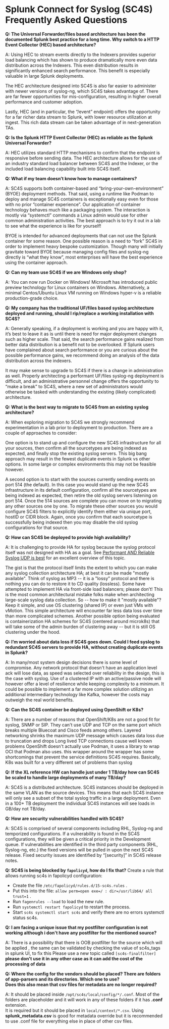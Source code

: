 # Splunk Connect for Syslog (SC4S) Frequently Asked Questions

**Q: The Universal Forwarder/files based architecture has been the documented Splunk best practice for a long time.  Why switch to a HTTP Event Collector (HEC) based architecture?**

A: Using HEC to stream events directly to the Indexers provides superior load balancing which has shown to produce dramatically more even data distribution across the Indexers. This even distribution results in significantly enhanced search performance. This benefit is especially valuable in large Splunk deployments.

The HEC architecture designed into SC4S is also far easier to administer with newer versions of syslog-ng, which SC4S takes advantage of.  There are far fewer opportunities for mis-configuration, resulting in higher overall performance and customer adoption.

Lastly, HEC (and in particular, the “/event” endpoint) offers the opportunity for a far richer data stream to Splunk, with lower resource utilization at ingest.  This rich data stream can be taken advantage of in next-generation TAs. 

**Q: Is the Splunk HTTP Event Collector (HEC) as reliable as the Splunk Universal Forwarder?**

A: HEC utilizes standard HTTP mechanisms to confirm that the endpoint is responsive before sending data. The HEC architecture allows for the use of an industry standard load balancer between SC4S and the Indexer, or the included load balancing capability built into SC4S itself.

**Q: What if my team doesn’t know how to manage containers?**

A: SC4S supports both container-based and “bring-your-own-environment” (BYOE) deployment methods. That said, using a runtime like Podman to deploy and manage SC4S containers is exceptionally easy even for those with no prior “container experience”. Our application of container technology behaves much like a packaging system. The interaction is mostly via “systemctl” commands a Linux admin would use for other common administration activities. The best approach is to try it out in a lab to see what the experience is like for yourself!

BYOE is intended for advanced deployments that can not use the Splunk container for some reason. One possible reason is a need to “fork” SC4S in order to implement heavy bespoke customization. Though many will initially gravitate toward BYOE because managing config files and syslog-ng directly is “what they know”, most enterprises will have the best experience using the container approach.

**Q: Can my team use SC4S if we are Windows only shop?**

A: You can now run Docker on Windows! Microsoft has introduced public preview technology for Linux containers on Windows. Alternatively, a minimal Centos/Ubuntu Linux VM running on Windows hyper-v is a reliable production-grade choice. 

**Q: My company has the traditional UF/files based syslog architecture deployed and running, should I rip/replace a working installation with SC4S?**

A: Generally speaking, if a deployment is working and you are happy with it, it’s best to leave it as is until there is need for major deployment changes such as higher scale. That said, the search performance gains realized from better data distribution is a benefit not to be overlooked. If Splunk users have complained about search performance or you are curious about the possible performance gains, we recommend doing an analysis of the data distribution across the indexers.

It may make sense to upgrade to SC4S if there is a change in administration as well.  Properly architecting a performant UF/files syslog-ng deployment is difficult, and an administrative personnel change offers the opportunity to “make a break”  to SC4S, where a new set of administrators would otherwise be tasked with understanding the existing (likely complicated) architecture.

**Q: What is the best way to migrate to SC4S from an existing syslog architecture?**

A: When exploring migration to SC4S we strongly recommend experimentation in a lab prior to deployment to production. There are a couple of approaches to consider: 

One option is to stand up and configure the new SC4S infrastructure for all your sources, then confirm all the sourcetypes are being indexed as expected, and finally stop the existing syslog servers. This big bang approach may result in the fewest duplicate events in Splunk vs other options. In some large or complex environments this may not be feasible however. 

A second option is to start with the sources currently sending events on port 514 (the default). In this case you would stand up the new SC4S infrastructure in its default configuration, confirm all the sourcetypes are being indexed as expected, then retire the old syslog servers listening on port 514. Once the 514 sources are complete you can move on to migrating any other sources one by one. To migrate these other sources you would configure SC4S filters to explicitly identify them either via unique port, hostID or CIDR block. Again, once you confirm that each sourcetype is successfully being indexed then you may disable the old syslog configurations for that source. 

**Q: How can SC4S be deployed to provide high availability?**

A: It is challenging to provide HA for syslog because the syslog protocol itself was not designed with HA as a goal. See [Performant AND Reliable Syslog UDP is best](https://www.rfaircloth.com/2020/05/21/performant-and-reliable-syslog-udp-is-best/) for an excellent overview of this topic.

The gist is that the protocol itself limits the extent to which you can make any syslog collection architecture HA; at best it can be made "mostly available".  Think of syslog as MP3 -- it is a "lossy" protocol and there is nothing you can do to restore it to CD quality (lossless). Some have attempted to implement HA via front-side load balancers; please don’t!  This is the most common architectural mistake folks make when architecting large-scale syslog data collection. So -- how to make it "mostly available"?  Keep it simple, and use OS clustering (shared IP) or even just VMs with vMotion.  This simple architecture will encounter far less data loss over time than more complicated schemes. Another possible option being evaluated is containerization HA schemes for SC4S (centered around microk8s) that will take some of the admin burden of clustering away -- but it is still OS clustering under the hood.

**Q: I’m worried about data loss if SC4S goes down. Could I feed syslog to redundant SC4S servers to provide HA, without creating duplicate events in Splunk?**

A: In many/most system design decisions there is some level of compromise. Any network protocol that doesn't have an application level ack will lose data, as speed was selected over reliability in the design, this is the case with syslog. Use of a clustered IP with an active/passive node will however offer a level of resilience while keeping complexity to a minimum. 
It could be possible to implement a far more complex solution utilizing an additional intermediary technology like Kafka, however the costs may outweigh the real world benefits.

**Q: Can the SC4S container be deployed using OpenShift or K8s?**

A: There are a number of reasons that OpenShift/K8s are not a good fit for syslog, SNMP or SIP. They can't use UDP and TCP on the same port which breaks multiple Bluecoat and Cisco feeds among others.
Layered networking shrinks the maximum UDP message which causes data loss due to truncation and drops
Long lived TCP connections cause well known problems
OpenShift doesn't actually use Podman, it uses a library to wrap OCI that Podman also uses. this wrapper around the wrapper has some shortcomings that prevent the service definitions SC4S requires.
Basically, K8s was built for a very different set of problems than syslog

**Q: If the XL reference HW can handle just under 1 TB/day how can SC4S be scaled to handle large deployments of many TB/day?**

A: SC4S is a distributed architecture. SC4S instances should be deployed in the same VLAN as the source devices. This means that each SC4S instance will only see a subset of the total syslog traffic in a large deployment. Even in a 100+ TB deployment the individual SC4S instances will see loads in GB/day not TB/day.

**Q: How are security vulnerabilities handled with SC4S?**

A: SC4S is comprised of several components including RHL, Syslog-ng and temporized configurations. If a vulnerability is found in the SC4S configurations, they will be given a critical priority in the Development queue. If vulnerabilities are identified in the third party components (RHL, Syslog-ng, etc.) the fixed versions will be pulled in upon the next SC4S release. Fixed security issues are identified by “[security]” in SC4S release notes.

**Q: SC4S is being blocked by `fapolicyd`, how do I fix that?**
Create a rule that allows running sc4s in fapolicyd configuration:
* Create the file `/etc/fapolicyd/rules.d/15-sc4s.rules` .
* Put this into the file: `allow perm=open exe=/ : dir=/usr/lib64/ all trust=1` .
* Run `fagenrules --load` to load the new rule.
* Run `systemctl restart fapolicyd` to restart the process.
* Start `sc4s systemctl start sc4s` and verify there are no errors systemctl status sc4s.

**Q: I am facing a unique issue that my postfilter configuration is not working although i don't have any postfilter for the mentioned source?**

A: There is a possibility that there is OOB postfilter for the source which will be applied , the same can be validated by checking the value of sc4s_tags in splunk UI, to fix this Please use a new topic called
`[sc4s-finalfilter]`  **please don't use it in any other case as it can add the cost of the processing of data**

**Q: Where the config for the vendors should be placed? There are folders of app-parsers and its directories. Which one to use?<br/>
Does this also mean that csv files for metadata are no longer required?**

A: It should be placed inside `/opt/sc4s/local/config/*/.conf`.
Most of the folders are placeholder and it will work in any of these folders if it has **.conf** extension.<br/>
It is required but it should be placed in `local/context/*.csv`. Using **splunk_metadata.csv** is good for metadata override but it is recommended to use .conf file for everything else in place of other csv files.
